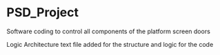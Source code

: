 # PSD_Project
Software coding to control all components of the platform screen doors

Logic Architecture text file added for the structure and logic for the code


